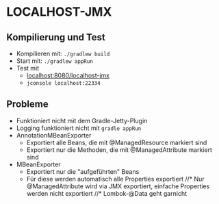 LOCALHOST-JMX
=============

Kompilierung und Test
---------------------

* Kompilieren mit: `./gradlew build`
* Start mit: `./gradlew appRun`
* Test mit
    * <localhost:8080/localhost-jmx>
    * `jconsole localhost:22334`

Probleme
--------

* Funktioniert nicht mit dem Gradle-Jetty-Plugin
* Logging funktioniert nicht mit `gradle appRun`
* AnnotationMBeanExporter
    * Exportiert alle Beans, die mit @ManagedResource markiert sind
    * Exportiert nur die Methoden, die mit @ManagedAttribute markiert sind
* MBeanExporter
    * Exportiert nur die "aufgeführten" Beans
    * Für diese werden automatisch alle Properties exportiert
//* Nur @ManagedAttribute wird via JMX exportiert, einfache Properties werden nicht exportiert
//* Lombok-@Data geht garnicht
